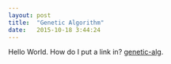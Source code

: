 ```yaml
---
layout: post
title:  "Genetic Algorithm"
date:   2015-10-18 3:44:24
---
```

Hello World. How do I put a link in? [genetic-alg].

[genetic-alg]: http://billhass.me/genetic/my_results.html
